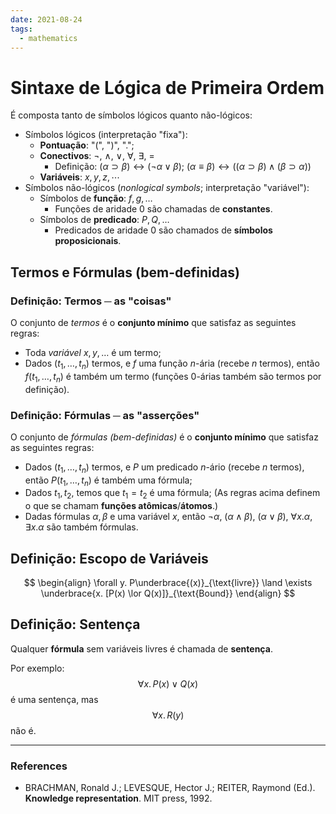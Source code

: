 ```yaml
---
date: 2021-08-24
tags:
  - mathematics 
---
```

# Sintaxe de Lógica de Primeira Ordem
É composta tanto de símbolos lógicos quanto não-lógicos:
- Símbolos lógicos (interpretação "fixa"): 
	- **Pontuação**: "(", ")", ".";
	- **Conectivos**: $\lnot$, $\land$, $\lor$, $\forall$, $\exists$, $=$
		- Definição: $(\alpha \supset \beta) \leftrightarrow (\lnot \alpha \lor \beta)$;  $(\alpha \equiv \beta) \leftrightarrow ((\alpha \supset \beta) \land (\beta \supset \alpha))$
	- **Variáveis**: $x, y, z, \cdots$
- Símbolos não-lógicos (*nonlogical symbols*; interpretação "variável"):
	- Símbolos de **função**: $f, g, \dots$ 
		- Funções de aridade 0 são chamadas de **constantes**.
	- Símbolos de **predicado**: $P, Q, \dots$
		- Predicados de aridade 0 são chamados de **símbolos proposicionais**.

## Termos e Fórmulas (bem-definidas)
### Definição: Termos ─ as "coisas"
O conjunto de *termos* é o **conjunto mínimo** que satisfaz as seguintes regras:
- Toda *variável* $x, y, \dots$ é um termo;
- Dados $(t_1, \dots, t_n)$ termos, e $f$ uma função $n$-ária (recebe $n$ termos), então $f(t_1, \dots, t_n)$ é também um termo (funções $0$-árias também são termos por definição).

### Definição: Fórmulas ─ as "asserções"
O conjunto de *fórmulas (bem-definidas)* é o **conjunto mínimo** que satisfaz as seguintes regras:
- Dados $(t_1, \dots, t_n)$ termos, e $P$ um predicado $n$-ário (recebe $n$ termos), então $P(t_1, \dots, t_n)$ é também uma fórmula;
- Dados $t_1, t_2$, temos que $t_1 = t_2$ é uma fórmula;
(As regras acima definem o que se chamam **funções atômicas**/**átomos**.)
- Dadas fórmulas $\alpha, \beta$ e uma variável $x$, então $\lnot \alpha$, $(\alpha \land \beta)$, $(\alpha \lor \beta)$, $\forall x.\alpha$, $\exists x. \alpha$ são também fórmulas. 

## Definição: Escopo de Variáveis
$$
\begin{align}
\forall y. P\underbrace{(x)}_{\text{livre}} \land \exists \underbrace{x. [P(x) \lor Q(x)]}_{\text{Bound}}
\end{align}
$$

## Definição: Sentença
Qualquer **fórmula** sem variáveis livres é chamada de **sentença**. 

Por exemplo:
$$
\forall x. \, P(x) \lor Q(x)
$$
é uma sentença, mas
$$
\forall x. \, R(y)
$$
não é. 


---
### References
- BRACHMAN, Ronald J.; LEVESQUE, Hector J.; REITER, Raymond (Ed.). **Knowledge representation**. MIT press, 1992.